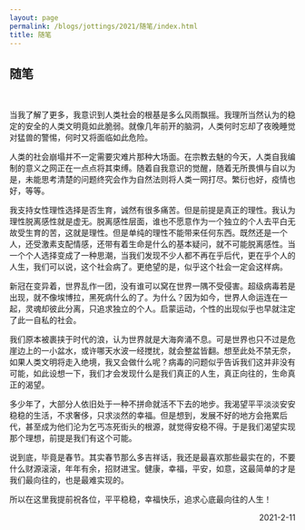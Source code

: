 ```yaml
---
layout: page
permalink: /blogs/jottings/2021/随笔/index.html
title: 随笔
---
```


## 随笔
<br>

当我了解了更多，我意识到人类社会的根基是多么风雨飘摇。我理所当然认为的稳定的安全的人类文明竟如此脆弱。就像几年前开的脑洞，人类何时忘却了夜晚睡觉对猛兽的警惕，何时又将面临如此危险。

人类的社会崩塌并不一定需要灾难片那种大场面。在宗教去魅的今天，人类自我编制的意义之网正在一点点将其束缚。随着自我意识的觉醒，随着无所畏惧与自以为是，未能思考清楚的问题终究会作为自然法则将人类一网打尽。繁衍也好，疫情也好，等等。

我支持女性理性选择是否生育，诚然有很多痛苦。但是前提是真正的理性。我认为理性脱离感性就是虚无。脱离感性层面，谁也不愿意作为一个独立的个人去平白无故受生育的苦，这就是理性。但是单纯的理性不能带来任何东西。既然还是一个人，还受激素支配情感，还带有着生命是什么的基本疑问，就不可能脱离感性。当一个个人选择变成了一种思潮，当我们发现不少人都不再在乎后代，更在乎个人的人生，我们可以说，这个社会病了。更绝望的是，似乎这个社会一定会这样病。

新冠在变异着，世界乱作一团，没有谁可以窝在世界一隅不受侵害。超级病毒若是出现，就不像埃博拉，黑死病什么的了。为什么？因为如今，世界人命运连在一起，灵魂却彼此分离，只追求独立的个人。启蒙运动，个性的出现似乎也早就注定了此一自私的社会。

我们原本被裹挟于时代的浪，认为世界就是大海奔涌不息。可是世界也只不过是危崖边上的一小盆水，或许哪天水波一经搅扰，就会整盆皆翻。想至此处不禁无奈，如果人类文明将走入绝境，我又会做什么呢？病毒的问题似乎告诉我们这并非没有可能，如此设想一下，我们才会发现什么是我们真正的人生，真正向往的，生命真正的渴望。

多少年了，大部分人依旧处于一种不拼命就活不下去的地步。我渴望平平淡淡安安稳稳的生活，不求奢侈，只求淡然的幸福。但是想到，发展不好的地方会拖累后代，甚至成为他们沦为乞丐冻死街头的根源，就觉得安稳不得。于是我们渴望实现那个理想，前提是我们有这个可能。

说到底，毕竟是春节。其实春节那么多吉祥话，我还是最喜欢那些最实在的，不要什么财源滚滚，年年有余，招财进宝。健康，幸福，平安，如意，这最简单的才是我们最向往的，也是最难实现的。

所以在这里我提前祝各位，平平稳稳，幸福快乐，追求心底最向往的人生！

<p align="right">2021-2-11</p>